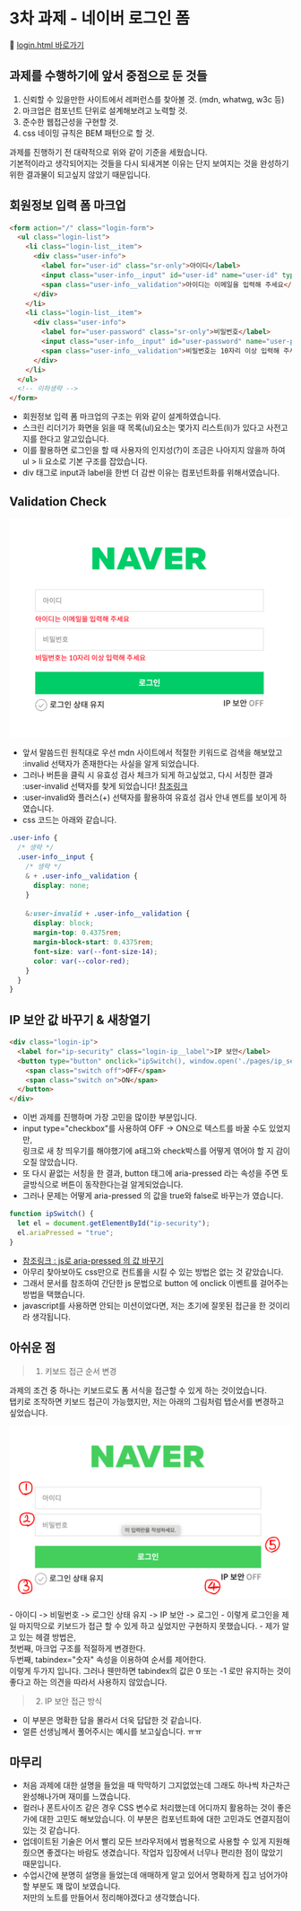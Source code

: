 # 3차 과제 - 네이버 로그인 폼

🔗 [login.html 바로가기](https://jimyeong21.github.io/homework/login/login.html)

## 과제를 수행하기에 앞서 중점으로 둔 것들

1. 신뢰할 수 있을만한 사이트에서 레퍼런스를 찾아볼 것. (mdn, whatwg, w3c 등)
2. 마크업은 컴포넌트 단위로 설계해보려고 노력할 것.
3. 준수한 웹접근성을 구현할 것.
4. css 네이밍 규칙은 BEM 패턴으로 할 것.

과제를 진행하기 전 대략적으로 위와 같이 기준을 세웠습니다.<br />
기본적이라고 생각되어지는 것들을 다시 되새겨본 이유는 단지 보여지는 것을 완성하기 위한 결과물이 되고싶지 않았기 때문입니다.

## 회원정보 입력 폼 마크업

```html
<form action="/" class="login-form">
  <ul class="login-list">
    <li class="login-list__item">
      <div class="user-info">
        <label for="user-id" class="sr-only">아이디</label>
        <input class="user-info__input" id="user-id" name="user-id" type="email" placeholder="아이디" required />
        <span class="user-info__validation">아이디는 이메일을 입력해 주세요</span>
      </div>
    </li>
    <li class="login-list__item">
      <div class="user-info">
        <label for="user-password" class="sr-only">비밀번호</label>
        <input class="user-info__input" id="user-password" name="user-password" type="password" minlength="10" placeholder="비밀번호" required />
        <span class="user-info__validation">비밀번호는 10자리 이상 입력해 주세요</span>
      </div>
    </li>
  </ul>
  <!-- 이하생략 -->
</form>
```

- 회원정보 입력 폼 마크업의 구조는 위와 같이 설계하였습니다.
- 스크린 리더기가 화면을 읽을 때 목록(ul)요소는 몇가지 리스트(li)가 있다고 사전고지를 한다고 알고있습니다.<br />
- 이를 활용하면 로그인을 할 때 사용자의 인지성(?)이 조금은 나아지지 않을까 하여 ul > li 요소로 기본 구조를 잡았습니다.
- div 태그로 input과 label을 한번 더 감싼 이유는 컴포넌트화를 위해서였습니다.<br />

## Validation Check

<p style="text-align: center;">
  <img src="./images/img-login-validation.png" alt="Validation Check">
</p>

- 앞서 말씀드린 원칙대로 우선 mdn 사이트에서 적절한 키워드로 검색을 해보았고 :invalid 선택자가 존재한다는 사실을 알게 되었습니다.
- 그러나 버튼을 클릭 시 유효성 검사 체크가 되게 하고싶었고, 다시 서칭한 결과 :user-invalid 선택자를 찾게 되었습니다! [참조링크](https://developer.mozilla.org/en-US/docs/Web/CSS/:user-invalid)
- :user-invalid와 플러스(+) 선택자를 활용하여 유효성 검사 안내 멘트를 보이게 하였습니다.
- css 코드는 아래와 같습니다.

```css
.user-info {
  /* 생략 */
  .user-info__input {
    /* 생략 */
    & + .user-info__validation {
      display: none;
    }

    &:user-invalid + .user-info__validation {
      display: block;
      margin-top: 0.4375rem;
      margin-block-start: 0.4375rem;
      font-size: var(--font-size-14);
      color: var(--color-red);
    }
  }
}
```

## IP 보안 값 바꾸기 & 새창열기

```html
<div class="login-ip">
  <label for="ip-security" class="login-ip__label">IP 보안</label>
  <button type="button" onclick="ipSwitch(), window.open('./pages/ip_security.html')" aria-pressed="false" id="ip-security" class="login-ip__button">
    <span class="switch off">OFF</span>
    <span class="switch on">ON</span>
  </button>
</div>
```

- 이번 과제를 진행하며 가장 고민을 많이한 부분입니다.<br />
- input type="checkbox"를 사용하여 OFF -> ON으로 텍스트를 바꿀 수도 있었지만, <br />
  링크로 새 창 띄우기를 해야했기에 a태그와 check박스를 어떻게 엮어야 할 지 감이 오질 않았습니다.
- 또 다시 끝없는 서칭을 한 결과, button 태그에 aria-pressed 라는 속성을 주면 토글방식으로 버튼이 동작한다는걸 알게되었습니다.
- 그러나 문제는 어떻게 aria-pressed 의 값을 true와 false로 바꾸는가 였습니다.

```js
function ipSwitch() {
  let el = document.getElementById("ip-security");
  el.ariaPressed = "true";
}
```

- [참조링크 : js로 aria-pressed 의 값 바꾸기](https://developer.mozilla.org/en-US/docs/Web/API/Element/ariaPressed)
- 아무리 찾아보아도 css만으로 컨트롤을 시킬 수 있는 방법은 없는 것 같았습니다.
- 그래서 문서를 참조하여 간단한 js 문법으로 button 에 onclick 이벤트를 걸어주는 방법을 택했습니다.
- javascript를 사용하면 안되는 미션이었다면, 저는 초기에 잘못된 접근을 한 것이리라 생각됩니다.

## 아쉬운 점

> 1. 키보드 접근 순서 변경

과제의 조건 중 하나는 키보드로도 폼 서식을 접근할 수 있게 하는 것이었습니다.<br />
탭키로 조작하면 키보드 접근이 가능했지만, 저는 아래의 그림처럼 탭순서를 변경하고 싶었습니다.

<p style="text-align: center;">
  <img src="./images/img-login-tab.png" alt="로그인 키보드 접근 순서">
</p>  
  - 아이디 -> 비밀번호 -> 로그인 상태 유지 -> IP 보안 -> 로그인
  - 이렇게 로그인을 제일 마지막으로 키보드가 접근 할 수 있게 하고 싶었지만 구현하지 못했습니다.
  - 제가 알고 있는 헤결 방법은,<br />
  첫번째, 마크업 구조를 적절하게 변경한다. <br />
  두번째, tabindex="숫자" 속성을 이용하여 순서를 제어한다. <br />
  이렇게 두가지 입니다. 그러나 웬만하면 tabindex의 값은 0 또는 -1 로만 유지하는 것이 좋다고 하는 의견을 따라서 사용하지 않았습니다.

> 2. IP 보안 접근 방식

- 이 부분은 명확한 답을 몰라서 더욱 답답한 것 같습니다.
- 얼른 선생님께서 풀어주시는 예시를 보고싶습니다. ㅠㅠ

## 마무리

- 처음 과제에 대한 설명을 들었을 때 막막하기 그지없었는데 그래도 하나씩 차근차근 완성해나가며 재미를 느꼈습니다.
- 컬러나 폰트사이즈 같은 경우 CSS 변수로 처리했는데 어디까지 활용하는 것이 좋은가에 대한 고민도 해보았습니다. 이 부분은 컴포넌트화에 대한 고민과도 연결지점이 있는 것 같습니다.
- 업데이트된 기술은 어서 빨리 모든 브라우저에서 범용적으로 사용할 수 있게 지원해줬으면 좋겠다는 바람도 생겼습니다. 작업자 입장에서 너무나 편리한 점이 많았기 때문입니다.
- 수업시간에 분명히 설명을 들었는데 애매하게 알고 있어서 명확하게 집고 넘어가야할 부분도 꽤 많이 보였습니다. <br /> 저만의 노트를 만들어서 정리해야겠다고 생각했습니다.
